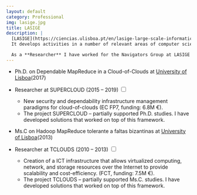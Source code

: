 ```yaml
---
layout: default
category: Professional
img: lasige.jpg
title: LASIGE
description: |
  [LASIGE](https://ciencias.ulisboa.pt/en/lasige-large-scale-informatics-systems-laboratory) is a research unit of the Department of Computer Science and Engineering (DI) of the University of Lisbon (ULisboa), Faculty of Sciences (FCUL).
  It develops activities in a number of relevant areas of computer science and engineering (CSE), including: Security and dependability (Navigators Group).

  As a **Researcher** I have worked for the Navigators Group at LASIGE on Fault Tolerance and Dependibility. I have 7+ YoE in national an european research projects, and I am the author of several international research papers.
---
```


<div class="highlight">
  <ul>
    <li>Ph.D. on Dependable MapReduce in a Cloud-of-Clouds at <a href="https://https://www.ulisboa.pt/">University of Lisboa</a><span class="btn-xs">(2017)</span></li>
  </ul>
</div>

- Researcher at SUPERCLOUD <span class="btn-xs">(2015 – 2019)</span>
  <input type="checkbox" class="read-more-state" id="post-academia-1" />
  <label for="post-academia-1" class="btn-link btn-xs read-more-trigger"></label>
  <div class="read-more-target small">
    <ul>
      <li>New security and dependability infrastructure management paradigms for cloud-of-clouds (EC FP7, funding: 6.8M &euro;).</li>
      <li>The project SUPERCLOUD – partially supported Ph.D. studies. I have developed solutions that worked on top of this framework.</li>
    </ul>
  </div>

- Ms.C on Hadoop MapReduce tolerante a faltas bizantinas at <a href="https://https://www.ulisboa.pt/">University of Lisboa</a><span class="btn-xs">(2013)</span>
  
- Researcher at TCLOUDS <span class="btn-xs">(2010 – 2013)</span>
  <input type="checkbox" class="read-more-state" id="post-academia-2" />
  <label for="post-academia-2" class="btn-link btn-xs read-more-trigger"></label>
  <div class="read-more-target small">
    <ul>
      <li>Creation of a ICT infrastructure that allows virtualized computing, network, and storage resources over the Internet to provide scalability and cost-efficiency. (FCT, funding: 7.5M &euro;).</li>
      <li>The project TCLOUDS – partially supported Ms.C. studies. I have developed solutions that worked on top of this framework.</li>
    </ul>
  </div>
